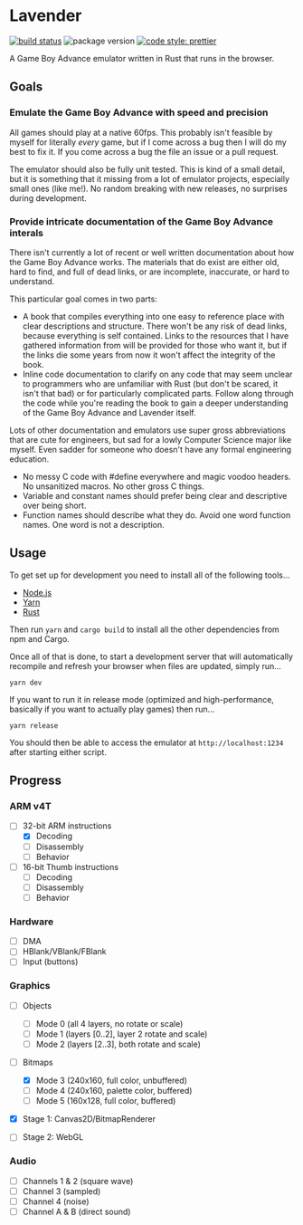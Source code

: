 # Lavender

[![build status](https://github.com/partheseas/lavender/workflows/main/badge.svg)](https://github.com/partheseas/lavender/actions)
![package version](https://img.shields.io/badge/lavender-v0.0.1-9394e4.svg)
[![code style: prettier](https://img.shields.io/badge/code_style-prettier-ff69b4.svg)](https://github.com/prettier/prettier)

A Game Boy Advance emulator written in Rust that runs in the browser.

## Goals

### Emulate the Game Boy Advance with speed and precision

All games should play at a native 60fps. This probably isn't feasible by
myself for literally _every_ game, but if I come across a bug then I will do my
best to fix it. If you come across a bug the file an issue or a pull request.

The emulator should also be fully unit tested. This is kind of a small detail,
but it is something that it missing from a lot of emulator projects,
especially small ones (like me!). No random breaking with new releases, no
surprises during development.

### Provide intricate documentation of the Game Boy Advance interals

There isn't currently a lot of recent or well written documentation about how
the Game Boy Advance works. The materials that do exist are either old, hard to
find, and full of dead links, or are incomplete, inaccurate, or hard to
understand.

This particular goal comes in two parts:

-   A book that compiles everything into one easy to reference place
    with clear descriptions and structure. There won't be any risk of dead links,
    because everything is self contained. Links to the resources that I have
    gathered information from will be provided for those who want it, but if the
    links die some years from now it won't affect the integrity of the book.
-   Inline code documentation to clarify on any code that may seem unclear to
    programmers who are unfamiliar with Rust (but don't be scared, it isn't that
    bad) or for particularly complicated parts. Follow along through the
    code while you're reading the book to gain a deeper understanding of the
    Game Boy Advance and Lavender itself.

Lots of other documentation and emulators use super gross abbreviations that
are cute for engineers, but sad for a lowly Computer Science major like myself.
Even sadder for someone who doesn't have any formal engineering education.

-   No messy C code with #define everywhere and magic voodoo headers. No
    unsanitized macros. No other gross C things.
-   Variable and constant names should prefer being clear and descriptive over being short.
-   Function names should describe what they do. Avoid one word function names.
    One word is not a description.

## Usage

To get set up for development you need to install all of the following tools...

-   [Node.js](https://nodejs.org)
-   [Yarn](https://yarnpkg.com)
-   [Rust](https://rustup.rs)

Then run `yarn` and `cargo build` to install all the other dependencies from
npm and Cargo.

Once all of that is done, to start a development server that will automatically
recompile and refresh your browser when files are updated, simply run...

```Shell
yarn dev
```

If you want to run it in release mode (optimized and high-performance, basically
if you want to actually play games) then run...

```Shell
yarn release
```

You should then be able to access the emulator at `http://localhost:1234` after
starting either script.

## Progress

### ARM v4T

-   [ ] 32-bit ARM instructions
    -   [x] Decoding
    -   [ ] Disassembly
    -   [ ] Behavior
-   [ ] 16-bit Thumb instructions
    -   [ ] Decoding
    -   [ ] Disassembly
    -   [ ] Behavior

### Hardware

-   [ ] DMA
-   [ ] HBlank/VBlank/FBlank
-   [ ] Input (buttons)

### Graphics

-   [ ] Objects
    -   [ ] Mode 0 (all 4 layers, no rotate or scale)
    -   [ ] Mode 1 (layers [0..2], layer 2 rotate and scale)
    -   [ ] Mode 2 (layers [2..3], both rotate and scale)
-   [ ] Bitmaps

    -   [x] Mode 3 (240x160, full color, unbuffered)
    -   [ ] Mode 4 (240x160, palette color, buffered)
    -   [ ] Mode 5 (160x128, full color, buffered)

-   [x] Stage 1: Canvas2D/BitmapRenderer
-   [ ] Stage 2: WebGL

### Audio

-   [ ] Channels 1 & 2 (square wave)
-   [ ] Channel 3 (sampled)
-   [ ] Channel 4 (noise)
-   [ ] Channel A & B (direct sound)

